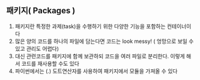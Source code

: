 ## 패키지( Packages )
1. 패키지란 특정한 과제(task)을 수행하기 위한 다양한 기능을 포함하는 컨테이너이다 
2. 많은 양의 코드를 하나의 파일에 담는다면 코드는 look messy! ( 엉망으로 보일 수 있고 관리도 어렵다)
3. 대신 관련코드를 패키지에 함께 보관하되 코드을 여러 파일로 분리한다. 이렇게 해서 코드를 재사용할 수도 있다
4. 파이썬에서는 (.) 도트연산자를 사용하여 패키지에서 모듈을 가져올 수 있다
